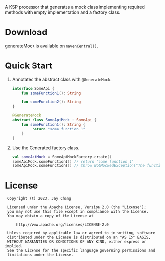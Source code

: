 A KSP processor that generates a mock class implementing required methods with empty implementation and a factory class.

# Download
generateMock is available on `mavenCentral()`.
   

# Quick Start
1. Annotated the abstract class with `@GenerateMock`.
    ```kotlin
    interface SomeApi {
        fun someFunction1(): String
    
        fun someFunction2(): String
    }
    
    @GenerateMock
    abstract class SomeApiMock : SomeApi {
        fun someFunction1(): String {
             return "some function 1"
        }
    }
    ```
2. Use the Generated factory class.
    ```kotlin
    val someApiMock = SomeApiMockFactory.create()
    someApiMock.someFunction1() // return "some function 1"
    someApiMock.someFunction2() // throw NotMockedException("The function someFunction2 is not mocked yet.")
    ```
 
# License
```
 Copyright (C) 2023. Jay Chang
 
 Licensed under the Apache License, Version 2.0 (the "License");
 you may not use this file except in compliance with the License.
 You may obtain a copy of the License at
 
     http://www.apache.org/licenses/LICENSE-2.0
 
 Unless required by applicable law or agreed to in writing, software
 distributed under the License is distributed on an "AS IS" BASIS,
 WITHOUT WARRANTIES OR CONDITIONS OF ANY KIND, either express or implied.
 See the License for the specific language governing permissions and
 limitations under the License.
```
